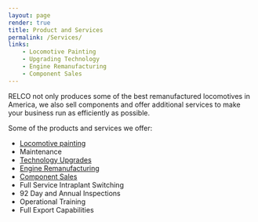 ```yaml
---
layout: page
render: true
title: Product and Services
permalink: /Services/
links:
    - Locomotive Painting
    - Upgrading Technology
    - Engine Remanufacturing
    - Component Sales
---
```

RELCO not only produces some of the best remanufactured locomotives in America, we also sell components and offer additional services to make your business run as efficiently as possible.

Some of the products and services we offer:  

* [Locomotive painting](/Painting/)
* Maintenance
* [Technology Upgrades](/Upgrade/)
* [Engine Remanufacturing](/Engine/)
* [Component Sales](/Component/)
* Full Service Intraplant Switching
* 92 Day and Annual Inspections
* Operational Training
* Full Export Capabilities

